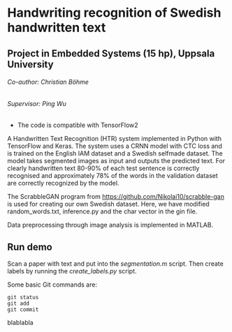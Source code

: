 # Handwriting recognition of Swedish handwritten text
## Project in Embedded Systems (15 hp), Uppsala University
###### Co-author: Christian Böhme
###### Supervisor: Ping Wu

* The code is compatible with TensorFlow2
 
A Handwritten Text Recognition (HTR) system implemented in Python with TensorFlow and Keras. The system uses a CRNN model with CTC loss and is trained on the English IAM dataset and a Swedish selfmade dataset. The model takes segmented images as input and outputs the predicted text. For clearly handwritten text 80-90% of each test sentence is correctly recognised and approximately 78% of the words in the validation dataset are correctly recognized by the model. 

The ScrabbleGAN program from https://github.com/Nikolai10/scrabble-gan is used for creating our own Swedish dataset. Here, we have modified random_words.txt, inference.py and the char vector in the gin file.

Data preprocessing through image analysis is implemented in MATLAB.


## Run demo

Scan a paper with text and put into the *segmentation.m* script. Then create labels by running the *create_labels.py* script.

Some basic Git commands are:
```
git status
git add
git commit
```

blablabla
